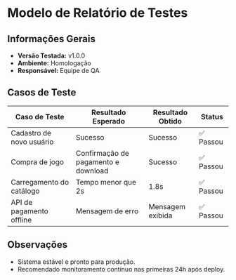 # Modelo de Relatório de Testes

## Informações Gerais
- **Versão Testada:** v1.0.0
- **Ambiente:** Homologação
- **Responsável:** Equipe de QA

## Casos de Teste

| Caso de Teste                | Resultado Esperado                  | Resultado Obtido | Status  |
|-----------------------------|-------------------------------------|------------------|---------|
| Cadastro de novo usuário    | Sucesso                             | Sucesso          | ✅ Passou |
| Compra de jogo              | Confirmação de pagamento e download | Sucesso          | ✅ Passou |
| Carregamento do catálogo    | Tempo menor que 2s                  | 1.8s             | ✅ Passou |
| API de pagamento offline    | Mensagem de erro                    | Mensagem exibida | ✅ Passou |

## Observações
- Sistema estável e pronto para produção.
- Recomendado monitoramento contínuo nas primeiras 24h após deploy.